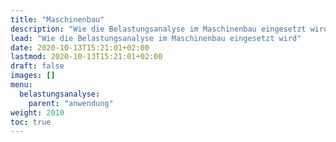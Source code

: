 ```yaml
---
title: "Maschinenbau"
description: "Wie die Belastungsanalyse im Maschinenbau eingesetzt wird"
lead: "Wie die Belastungsanalyse im Maschinenbau eingesetzt wird"
date: 2020-10-13T15:21:01+02:00
lastmod: 2020-10-13T15:21:01+02:00
draft: false
images: []
menu:
  belastungsanalyse:
    parent: "anwendung"
weight: 2010
toc: true
---
```

